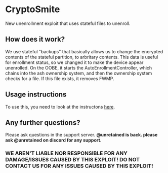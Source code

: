# CryptoSmite
New unenrollment exploit that uses stateful files to unenroll.
## How does it work?
We use stateful "backups" that basically allows us to change the encrypted contents of the stateful partition, to arbritary contents. This data is useful for enrollment status, so we changed it to make the device appear unenrolled. On the OOBE, it starts the AutoEnrollmentController, which chains into the ash ownership system, and then the ownership system checks for a file. If this file exists, it removes FWMP. 

## Usage instructions
To use this, you need to look at the instructons [here](https://docs.google.com/presentation/d/1MciRMbDEb3RJomH2gYW9C5qRVjS4P92o2s4QepoCSgY/edit#slide=id.p).

## Any further questions?
Please ask questions in the support server. <b> @unretained is back. please ask @unretained on discord for any support.</b>

### WE AREN'T LIABLE NOR RESPONSIBLE FOR ANY DAMAGE/ISSUES CAUSED BY THIS EXPLOIT! DO NOT CONTACT US FOR ANY ISSUES CAUSED BY THIS EXPLOIT!
